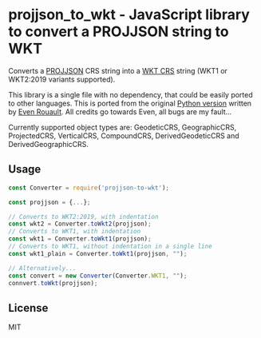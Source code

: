 projjson_to_wkt - JavaScript library to convert a PROJJSON string to WKT
====================================================================

Converts a [PROJJSON](https://proj.org/specifications/projjson.html) CRS
string into a [WKT CRS](https://www.ogc.org/standards/wkt-crs) string (WKT1
or WKT2:2019 variants supported).

This library is a single file with no dependency, that could be easily ported
to other languages.
This is ported from the original [Python version](https://github.com/rouault/projjson_to_wkt)
written by [Even Rouault](http://www.spatialys.com).
All credits go towards Even, all bugs are my fault...

Currently supported object types are: GeodeticCRS, GeographicCRS, ProjectedCRS,
VerticalCRS, CompoundCRS, DerivedGeodeticCRS and DerivedGeographicCRS.

## Usage

```js
const Converter = require('projjson-to-wkt');

const projjson = {...};

// Converts to WKT2:2019, with indentation
const wkt2 = Converter.toWkt2(projjson);
// Converts to WKT1, with indentation
const wkt1 = Converter.toWkt1(projjson);
// Converts to WKT1, without indentation in a single line
const wkt1_plain = Converter.toWkt1(projjson, "");

// Alternatively...
const convert = new Converter(Converter.WKT1, "");
connvert.toWkt(projjson);
```

## License

MIT
